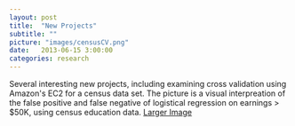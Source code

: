 ```yaml
---
layout: post
title:  "New Projects"
subtitle: ""
picture: "images/censusCV.png"
date:   2013-06-15 3:00:00
categories: research
---
```


Several interesting new projects, including examining cross validation using Amazon's EC2 for a census data set. The picture is a visual interpreation of the false positive and false negative of logistical regression on earnings > $50K, using census education data. <a href="http://home.uchicago.edu/~nauner/images/censusCV.png"> Larger Image </a> 